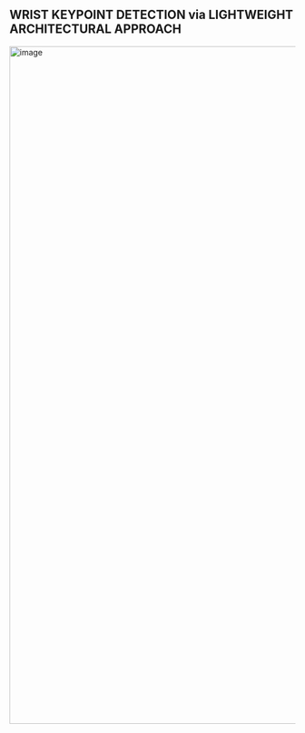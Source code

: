 ## WRIST KEYPOINT DETECTION via LIGHTWEIGHT ARCHITECTURAL APPROACH


<img width="1920" height="1192" alt="image" src="https://github.com/user-attachments/assets/d962decb-d503-4c68-8188-0377d4221ac5" />
